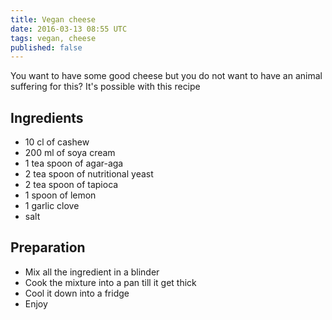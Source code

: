 ```yaml
---
title: Vegan cheese
date: 2016-03-13 08:55 UTC
tags: vegan, cheese
published: false
---
```


You want to have some good cheese but you do not want to have an animal suffering for this? It's possible with this recipe

## Ingredients

* 10 cl of cashew
* 200 ml of soya cream
* 1 tea spoon of agar-aga
* 2 tea spoon of nutritional yeast
* 2 tea spoon of tapioca
* 1 spoon of lemon 
* 1 garlic clove
* salt

## Preparation

- Mix all the ingredient in a blinder
- Cook the mixture into a pan till it get thick
- Cool it down into a fridge
- Enjoy
